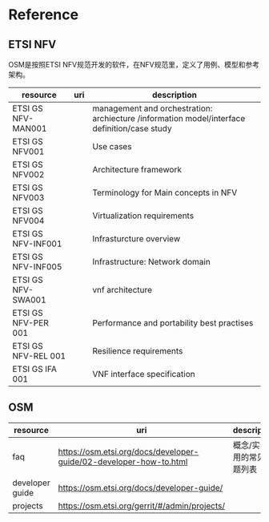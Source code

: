 # Reference

## ETSI NFV

OSM是按照ETSI NFV规范开发的软件，在NFV规范里，定义了用例、模型和参考架构。

| resource | uri | description |
| ---- | ---- | ---- |
| ETSI GS NFV-MAN001 || management and orchestration: archiecture /information model/interface definition/case study |
| ETSI GS NFV001| | Use cases|
| ETSI GS NFV002| | Architecture framework|
| ETSI GS NFV003| | Terminology for Main concepts in NFV|
| ETSI GS NFV004| | Virtualization requirements|
| ETSI GS NFV-INF001| | Infrasturcture overview |
| ETSI GS NFV-INF005| | Infrastructure: Network domain |
| ETSI GS NFV-SWA001 | | vnf architecture |
| ETSI GS NFV-PER 001| | Performance and portability best practises |
| ETSI GS NFV-REL 001| | Resilience requirements |
| ETSI GS IFA 001| | VNF interface specification|

## OSM

| resource | uri | description |
| ---- | ---- | ---- |
| faq | https://osm.etsi.org/docs/developer-guide/02-developer-how-to.html| 概念/实际使用的常见问题列表 |
| developer guide | https://osm.etsi.org/docs/developer-guide/ ||
| projects | https://osm.etsi.org/gerrit/#/admin/projects/ ||
